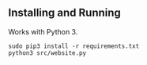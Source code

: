 ## Installing and Running
Works with Python 3.
```
sudo pip3 install -r requirements.txt
python3 src/website.py
```